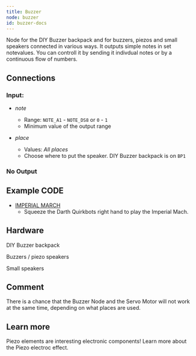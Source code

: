 ```yaml
---
title: Buzzer
node: buzzer
id: buzzer-docs
---
```


Node for the DIY Buzzer backpack and for buzzers, piezos and small speakers connected in various ways. It outputs simple notes in set notevalues. You can controll it by sending it indivdual notes or by a continuous flow of numbers.

## Connections

<div class="node-input-list" markdown="block">

### Input:

- *note*
	- Range: `NOTE_A1` - `NOTE_DS8` or `0` - `1`
	- Minimum value of the output range

- *place*
	- Values: *All places*
	- Choose where to put the speaker. DIY Buzzer backpack is on `BP1`

</div>


<div class="node-output-table" markdown="block">

### No Output

## Example CODE

<div class="node-example-programs" markdown="block">

- [IMPERIAL MARCH](http://code.quirkbot.com/program/566a02de6b91be010090400c "Go to Quirkbot CODE")
	- Squeeze the Darth Quirkbots right hand to play the Imperial Mach.

</div>

## Hardware

DIY Buzzer backpack

Buzzers / piezo speakers

Small speakers

## Comment

There is a chance that the Buzzer Node and the Servo Motor will not work at the same time, depending on what places are used.

## Learn more

Piezo elements are interesting electronic components! Learn more about the Piezo electroc effect.